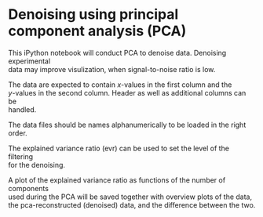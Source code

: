 # Denoising using principal component analysis (PCA)

This iPython notebook will conduct PCA to denoise data. Denoising experimental  
data may improve visulization, when signal-to-noise ratio is low.

The data are expected to contain $x$-values in the first column and the  
$y$-values in the second column. Header as well as additional columns can be  
handled.

The data files should be names alphanumerically to be loaded in the right order.

The explained variance ratio (evr) can be used to set the level of the filtering  
for the denoising.

A plot of the explained variance ratio as functions of the number of components  
used during the PCA will be saved together with overview plots of the data,  
the pca-reconstructed (denoised) data, and the difference between the two.
